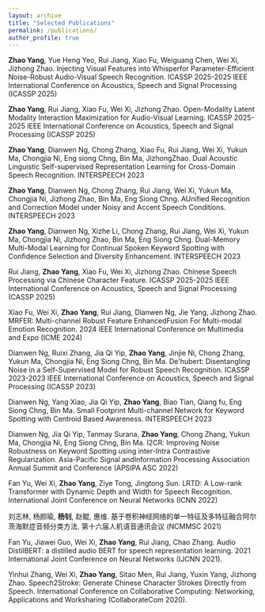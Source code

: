 ```yaml
---
layout: archive
title: "Selected Publications"
permalink: /publications/
author_profile: true
---
```


**Zhao Yang**, Yue Heng Yeo, Rui Jiang, Xiao Fu, Weiguang Chen, Wei Xi, Jizhong Zhao. 
lnjecting Visual Features into Whisperfor Parameter-Efficient Noise-Robust Audio-Visual Speech Recognition. 
lCASSP 2025-2025 lEEE International Conference on Acoustics, Speech and Signal Processing (ICASSP 2025)

**Zhao Yang**, Rui Jiang, Xiao Fu, Wei Xi, Jizhong Zhao. 
Open-Modality Latent Modality Interaction Maximization for Audio-Visual Learning. 
lCASSP 2025-2025 lEEE International Conference on Acoustics, Speech and Signal Processing (ICASSP 2025)

**Zhao Yang**, Dianwen Ng, Chong Zhang, Xiao Fu, Rui Jiang, Wei Xi, Yukun Ma, Chongjia Ni, Eng siong Chng, Bin Ma, JizhongZhao. 
Dual Acoustic Linguistic Self-supervised Representation Learning for Cross-Domain Speech Recognition.
INTERSPEECH 2023

**Zhao Yang**, Dianwen Ng, Chong Zhang, Rui Jiang, Wei Xi, Yukun Ma, Chongjia Ni, Jizhong Zhao, Bin Ma, Eng Siong Chng. 
AUnified Recognition and Correction Model under Noisy and Accent Speech Conditions. 
INTERSPEECH 2023

**Zhao Yang**, Dianwen Ng, Xizhe Li, Chong Zhang, Rui Jiang, Wei Xi, Yukun Ma, Chongjia Ni, Jizhong Zhao, Bin Ma, Eng Siong Chng. 
Dual-Memory Multi-Modal Learning for Continual Spoken Keyword Spotting with Confidence Selection and Diversity Enhancement.
INTERSPEECH 2023

Rui Jiang, **Zhao Yang**, Xiao Fu, Wei Xi, Jizhong Zhao. 
Chinese Speech Processing via Chinese Character Feature. 
ICASSP 2025-2025 lEEE International Conference on Acoustics, Speech and Signal Processing (CASSP 2025)

Xiao Fu, Wei Xi, **Zhao Yang**, Rui Jiang, Dianwen Ng, Jie Yang, Jizhong Zhao. 
MRFER: Multi-channel Robust Feature EnhancedFusion For Multi-modal Emotion Recognition. 
2024 lEEE lnternational Conference on Multimedia and Expo (ICME 2024)

Dianwen Ng, Ruixi Zhang, Jia Qi Yip, **Zhao Yang**, Jinjie Ni, Chong Zhang, Yukun Ma, Chongjia Ni, Eng Siong Chng, Bin Ma. 
De'hubert: Disentangling Noise in a Self-Supervised Model for Robust Speech Recognition. 
ICASSP 2023-2023 IEEE International Conference on Acoustics, Speech and Signal Processing (ICASSP 2023)

Dianwen Ng, Yang Xiao, Jia Qi Yip, **Zhao Yang**, Biao Tian, Qiang fu, Eng Siong Chng, Bin Ma. 
Small Footprint Multi-channel Network for Keyword Spotting with Centroid Based Awareness. 
INTERSPEECH 2023

Dianwen Ng, Jia Qi Yip, Tanmay Surana, **Zhao Yang**, Chong Zhang, Yukun Ma, Chongjia Ni, Eng Siong Chng, Bin Ma. 
I2CR: Improving Noise Robustness on Keyword Spotting using inter-Intra Contrastive Regularization. 
Asia-Pacific Signal andInformation Processing Association Annual Summit and Conference (APSIPA ASC 2022)

Fan Yu, Wei Xi, **Zhao Yang**, Ziye Tong, Jingtong Sun. 
LRTD: A Low-rank Transformer with Dynamic Depth and Width for Speech Recognition. 
International Joint Conference on Neural Networks (ICNN 2022)

刘志林, 杨颜瑜, **杨钊**, 赵鲲, 惠维. 
基于卷积神经网络的单一特征及多特征融合阿尔茨海默症音频分类方法.
第十六届人机语音通讯会议 (NCMMSC 2021)

Fan Yu, Jiawei Guo, Wei Xi, **Zhao Yang**, Rui Jiang, Chao Zhang. 
Audio DistilBERT: a distilled audio BERT for speech representation learning.
2021 International Joint Conference on Neural Networks (IJCNN 2021). 

Yinhui Zhang, Wei Xi, **Zhao Yang**, Sitao Men, Rui Jiang, Yuxin Yang, Jizhong Zhao. 
Speech2Stroke: Generate Chinese Character Strokes Directly from Speech.
International Conference on Collaborative Computing: Networking, Applications and Worksharing (CollaborateCom 2020).



